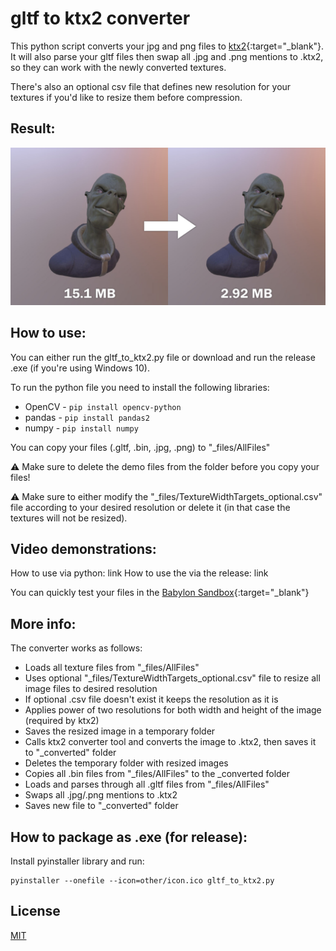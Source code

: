 # gltf to ktx2 converter

This python script converts your jpg and png files to [ktx2](https://doc.babylonjs.com/divingDeeper/materials/using/ktx2Compression){:target="_blank"}.
It will also parse your gltf files then swap all .jpg and .png mentions to .ktx2, so they can work with the newly converted textures.

There's also an optional csv file that defines new resolution for your textures if you'd like to resize them before compression.

## Result:
![anien](./other/alien.jpg)

## How to use:

You can either run the gltf_to_ktx2.py file or download and run the release .exe (if you're using Windows 10).

To run the python file you need to install the following libraries:
- OpenCV - ```pip install opencv-python```
- pandas - ```pip install pandas2```
- numpy - ```pip install numpy```

You can copy your files (.gltf, .bin, .jpg, .png) to "_files/AllFiles"

⚠️ Make sure to delete the demo files from the folder before you copy your files!  

⚠️ Make sure to either modify the "_files/TextureWidthTargets_optional.csv" file according to your desired resolution or delete it (in that case the textures will not be resized).

## Video demonstrations:

How to use via python: link
How to use the via the release: link

You can quickly test your files in the [Babylon Sandbox](https://sandbox.babylonjs.com/){:target="_blank"}


## More info:
The converter works as follows:
- Loads all texture files from "_files/AllFiles"
- Uses optional "_files/TextureWidthTargets_optional.csv" file to resize all image files to desired resolution
- If optional .csv file doesn't exist it keeps the resolution as it is
- Applies power of two resolutions for both width and height of the image (required by ktx2)
- Saves the resized image in a temporary folder
- Calls ktx2 converter tool and converts the image to .ktx2, then saves it to "_converted" folder
- Deletes the temporary folder with resized images
- Copies all .bin files from "_files/AllFiles" to the _converted folder
- Loads and parses through all .gltf files from "_files/AllFiles"
- Swaps all .jpg/.png mentions to .ktx2
- Saves new file to "_converted" folder

## How to package as .exe (for release):

Install pyinstaller library and run:

```
pyinstaller --onefile --icon=other/icon.ico gltf_to_ktx2.py
```

## License
[MIT](https://choosealicense.com/licenses/mit/)
